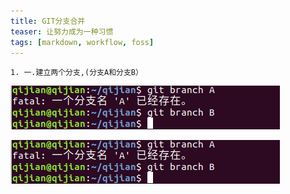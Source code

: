 ```yaml
---
title: GIT分支合并
teaser: 让努力成为一种习惯
tags: [markdown, workflow, foss]
---
```

	1. 一.建立两个分支,(分支A和分支B）


![1](_assets/img/创建分支.png)
<!DOCTYPE html>
<html>
<head>
	<title></title>
</head>
<body>
<img src="_assets/img/创建分支.png">
</body>
</html>
